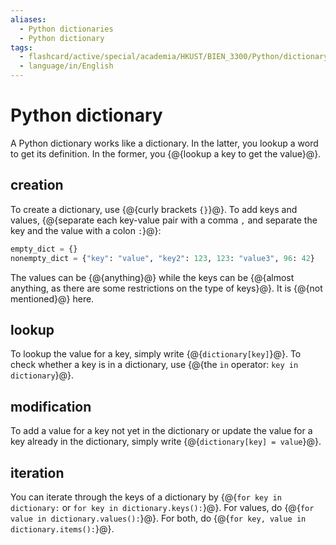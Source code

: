 ```yaml
---
aliases:
  - Python dictionaries
  - Python dictionary
tags:
  - flashcard/active/special/academia/HKUST/BIEN_3300/Python/dictionary
  - language/in/English
---
```


# Python dictionary

A Python dictionary works like a dictionary. In the latter, you lookup a word to get its definition. In the former, you {@{lookup a key to get the value}@}. <!--SR:!2025-12-19,56,310-->

## creation

To create a dictionary, use {@{curly brackets `{}`}@}. To add keys and values, {@{separate each key-value pair with a comma `,` and separate the key and the value with a colon `:`}@}: <!--SR:!2025-10-26,16,290!2025-12-21,58,310-->

```Python
empty_dict = {}
nonempty_dict = {"key": "value", "key2": 123, 123: "value3", 96: 42}
```

The values can be {@{anything}@} while the keys can be {@{almost anything, as there are some restrictions on the type of keys}@}. It is {@{not mentioned}@} here. <!--SR:!2025-12-18,55,310!2025-10-26,16,290!2025-10-27,17,302-->

## lookup

To lookup the value for a key, simply write {@{`dictionary[key]`}@}. To check whether a key is in a dictionary, use {@{the `in` operator: `key in dictionary`}@}. <!--SR:!2025-10-25,15,290!2025-10-25,15,290-->

## modification

To add a value for a key not yet in the dictionary or update the value for a key already in the dictionary, simply write {@{`dictionary[key] = value`}@}. <!--SR:!2025-12-17,54,310-->

## iteration

You can iterate through the keys of a dictionary by {@{`for key in dictionary:` or `for key in dictionary.keys():`}@}. For values, do {@{`for value in dictionary.values():`}@}. For both, do {@{`for key, value in dictionary.items():`}@}. <!--SR:!2025-10-26,16,290!2025-10-25,15,290!2025-10-26,16,290-->
